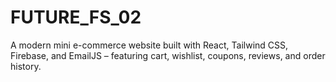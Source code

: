 # FUTURE_FS_02
A modern mini e-commerce website built with React, Tailwind CSS, Firebase, and EmailJS – featuring cart, wishlist, coupons, reviews, and order history.
